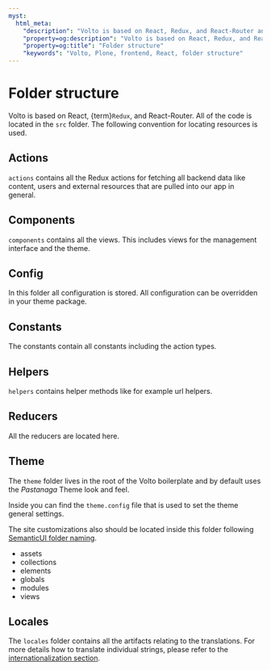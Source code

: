 ```yaml
---
myst:
  html_meta:
    "description": "Volto is based on React, Redux, and React-Router and follows its convention of resource location."
    "property=og:description": "Volto is based on React, Redux, and React-Router and follows its convention of resource location."
    "property=og:title": "Folder structure"
    "keywords": "Volto, Plone, frontend, React, folder structure"
---
```


# Folder structure

Volto is based on React, {term}`Redux`, and React-Router. All of the
code is located in the `src` folder. The following convention for locating
resources is used.

## Actions

`actions` contains all the Redux actions for fetching all backend data like
content, users and external resources that are pulled into our app in general.

## Components

`components` contains all the views. This includes views for the management
interface and the theme.

## Config

In this folder all configuration is stored. All configuration can be overridden
in your theme package.

## Constants

The constants contain all constants including the action types.

## Helpers

`helpers` contains helper methods like for example url helpers.

## Reducers

All the reducers are located here.

## Theme

The `theme` folder lives in the root of the Volto boilerplate and by default
uses the *Pastanaga* Theme look and feel.

Inside you can find the `theme.config` file that is used to set the theme
general settings.

The site customizations also should be located inside this folder following
[SemanticUI folder naming](https://github.com/Semantic-Org/Semantic-UI/tree/master/src/themes/default).

 * assets
 * collections
 * elements
 * globals
 * modules
 * views

## Locales

The `locales` folder contains all the artifacts relating to the translations.
For more details how to translate individual strings, please refer to the [internationalization section](i18n.md).
